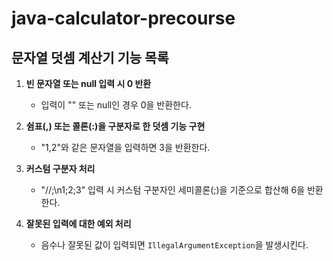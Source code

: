 # java-calculator-precourse

## 문자열 덧셈 계산기 기능 목록

1. **빈 문자열 또는 null 입력 시 0 반환**  
   - 입력이 "" 또는 null인 경우 0을 반환한다.

2. **쉼표(,) 또는 콜론(:)을 구분자로 한 덧셈 기능 구현**  
   - "1,2"와 같은 문자열을 입력하면 3을 반환한다.

3. **커스텀 구분자 처리**  
   - "//;\n1;2;3" 입력 시 커스텀 구분자인 세미콜론(;)을 기준으로 합산해 6을 반환한다.

4. **잘못된 입력에 대한 예외 처리**  
   - 음수나 잘못된 값이 입력되면 `IllegalArgumentException`을 발생시킨다.

